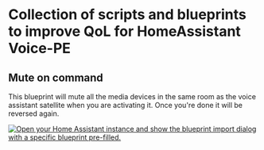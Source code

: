 # Collection of scripts and blueprints to improve QoL for HomeAssistant Voice-PE

## Mute on command
This blueprint will mute all the media devices in the same room as the voice assistant satellite when you are activating it. Once you're done it will be reversed again.

[![Open your Home Assistant instance and show the blueprint import dialog with a specific blueprint pre-filled.](https://my.home-assistant.io/badges/blueprint_import.svg)](https://my.home-assistant.io/redirect/blueprint_import/?blueprint_url=https%3A%2F%2Fgithub.com%2FHowlingCoder%2Fvoice-pe-blueprints%2Fblob%2Fmaster%2Fblueprints%2Fmute-on-command.yaml)
